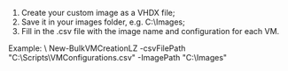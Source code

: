 1. Create your custom image as a VHDX file;
2. Save it in your images folder, e.g. C:\Images;
3. Fill in the .csv file with the image name and configuration for each VM.

Example:  \\
New-BulkVMCreationLZ -csvFilePath "C:\Scripts\VMConfigurations.csv" -ImagePath "C:\Images"
